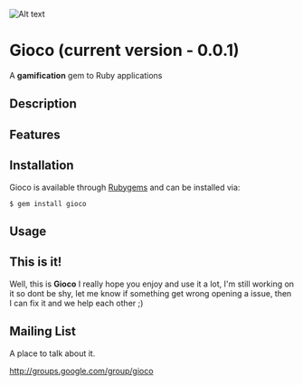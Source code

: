 ![Alt text](http://joaomdmoura.github.com/gioco/assets/images/logo.png "A Sweet Language")
# Gioco (current version - 0.0.1)
A **gamification** gem to Ruby applications

Description
------------


Features
------------


Installation
------------

Gioco is available through [Rubygems](http://rubygems.org/gems/gioco) and can be installed via:

```
$ gem install gioco
```

Usage
------------



This is it!
------------

Well, this is **Gioco** I really hope you enjoy and use it a lot, I'm still working on it so dont be shy, let me know
if something get wrong opening a issue, then I can fix it and we help each other ;)


Mailing List
------------

A place to talk about it.

http://groups.google.com/group/gioco